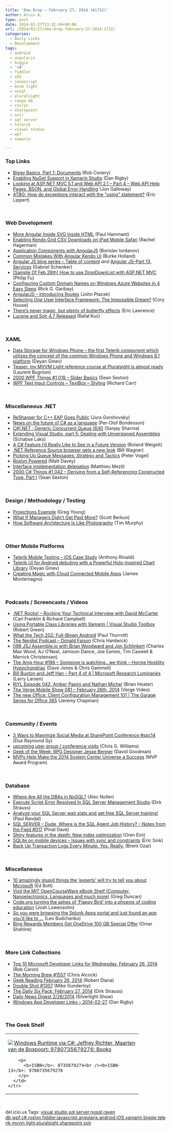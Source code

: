 ```yaml
---
title: 'Dew Drop – February 27, 2014 (#1732)'
author: Alvin A.
type: post
date: 2014-02-27T13:32:49+00:00
url: /2014/02/27/dew-drop-february-27-2014-1732/
categories:
  - Daily Links
  - Development
tags:
  - android
  - angularjs
  - biggie
  - 'c#'
  - fiddler
  - iOS
  - javascript
  - mvvm light
  - nosql
  - pluralsight
  - raven db
  - roslyn
  - sharepoint
  - solr
  - sql server
  - telerik
  - visual studio
  - wpf
  - xamarin

---
```

### <a name="top"></a>Top Links

  * <a href="http://feedproxy.google.com/~r/wekeroad/EeKc/~3/wJn5pm551C4/" target="_blank">Biggy Basics, Part 1: Documents</a> (Rob Conery)
  * <a href="http://feedproxy.google.com/~r/DanRigby/~3/sjmf3D6ugCM/" target="_blank">Enabling NuGet Support in Xamarin Studio</a> (Dan Rigby)
  * <a href="http://feedproxy.google.com/~r/jongalloway/~3/-NJUOWbsamw/looking-at-asp-net-mvc-5-1-and-web-api-2-1-part-4-web-api-help-pages-bson-and-global-error-handling.aspx" target="_blank">Looking at ASP.NET MVC 5.1 and Web API 2.1 &#8211; Part 4 &#8211; Web API Help Pages, BSON, and Global Error Handling</a> (Jon Galloway)
  * <a href="http://ericlippert.com/2014/02/26/how-do-exceptions-interact-with-the-using-statement/?utm_source=rss&utm_medium=rss&utm_campaign=how-do-exceptions-interact-with-the-using-statement" target="_blank">ATBG: How do exceptions interact with the &#8220;using&#8221; statement?</a> (Eric Lippert)

&nbsp;

### <a name="web"></a>Web Development

  * <a href="http://feedproxy.google.com/~r/paulhammant/~3/x-uICLjUSAk/more-angular-inside-svg-inside-html" target="_blank">More Angular Inside SVG Inside HTML</a> (Paul Hammant)
  * <a href="http://blog.falafel.com/Blogs/RachelHagerman/rachel-hagerman/2014/02/26/enabling-kendo-grid-csv-downloads-on-ipad-mobile-safari" target="_blank">Enabling Kendo Grid CSV Downloads on iPad Mobile Safari</a> (Rachel Hagerman)
  * <a href="http://java.dzone.com/articles/application-components" target="_blank">Application Components with AngularJS</a> (Borislav Iordanov)
  * <a href="http://feedproxy.google.com/~r/Telerik/~3/KbRDogJ4xV0/common-mistakes-with-angular-kendo-ui" target="_blank">Common Mistakes With Angular Kendo UI</a> (Burke Holland)
  * <a href="http://feedproxy.google.com/~r/LosTechies/~3/HRs7s9CFlSI/" target="_blank">Angular JS blog series – Table of content</a> _and_ <a href="http://feedproxy.google.com/~r/LosTechies/~3/GgESz4Yu_wc/" target="_blank">Angular JS–Part 13, Services</a> (Gabriel Schenker)
  * <a href="http://blogs.msdn.com/b/codefx/archive/2014/02/27/sample-of-feb-26th-how-to-use-dropdownlist-with-asp-net-mvc.aspx" target="_blank">[Sample Of Feb 26th] How to use DropDownList with ASP.NET MVC</a> (Philip Fu)
  * <a href="http://rickgaribay.net/archive/2014/02/26/configuring-custom-domain-names-on-windows-azure-websites-in-4.aspx" target="_blank">Configuring Custom Domain Names on Windows Azure Websites in 4 Easy Steps</a> (Rick G. Garibay)
  * <a href="http://www.jptacek.com/2014/02/angularJS-IntroToRouting/#/" target="_blank">AngularJS &#8211; Introducing Routes</a> (John Ptacek)
  * <a href="http://feeds.feedblitz.com/~/57753961/0/bitnative~Selecting-One-User-Interface-Framework-The-Impossible-Dream/" target="_blank">Selecting One User Interface Framework: The Impossible Dream?</a> (Cory House)
  * <a href="http://blogs.msdn.com/b/ieinternals/archive/2014/02/26/internet-explorer-11-on-windows-8.1-rc4-deprecation-caused-nginx-openssl-proxy-to-truncate-post-body.aspx" target="_blank">There’s never magic, but plenty of butterfly effects</a> (Eric Lawrence)
  * <a href="http://feeds.dzone.com/~r/zones/architects/~3/lnZIbsQFXc4/lucene-and-solr-47-released" target="_blank">Lucene and Solr 4.7 Released</a> (Rafał Kuć)

&nbsp;

### <a name="silverlight"></a>XAML

  * <a href="http://feedproxy.google.com/~r/Telerik/~3/awqQ2XeDgqo/data-storage-for-windows-phone---the-first-telerik-component-which-utilizes-the-concept-of-the-common-windows-phone-and-windows-8.1-platform" target="_blank">Data Storage for Windows Phone &#8211; the first Telerik component which utilizes the concept of the common Windows Phone and Windows 8.1 platform</a> (Deyan Ginev)
  * <a href="http://feedproxy.google.com/~r/galasoft/~3/foLTPa_ZV4w/" target="_blank">Teaser: my MVVM Light reference course at Pluralsight is almost ready</a> (Laurent Bugnion)
  * <a href="http://wpf.2000things.com/2014/02/27/1018-slider-basics/" target="_blank">2000 WPF Things #1,018 – Slider Basics</a> (Sean Sexton)
  * <a href="http://feedproxy.google.com/~r/BlackwaspLatestAdditions/~3/gNEoHhD2zvo/RSSLanding.aspx" target="_blank">WPF Text Input Controls &#8211; TextBox &#8211; Styling</a> (Richard Carr)

&nbsp;

### <a name="dotnet"></a>Miscellaneous .NET

  * <a href="http://blog.jetbrains.com/dotnet/2014/02/26/resharper-for-c-eap-goes-public/?utm_source=rss&utm_medium=rss&utm_campaign=resharper-for-c-eap-goes-public" target="_blank">ReSharper for C++ EAP Goes Public</a> (Jura Gorohovsky)
  * <a href="http://feedproxy.google.com/~r/jayway/posts/~3/n_iMqu7yNqU/" target="_blank">News on the future of C# as a language</a> (Per-Olof Bondesson)
  * <a href="http://sharpsnippets.wordpress.com/2014/02/27/c-net-generic-concurrent-queue-66/" target="_blank">C#|.NET : Generic Concurrent Queue (6/6)</a> (Sanjay Sharma)
  * <a href="http://blog.slaks.net/2014-02-26/extending-visual-studio-part-5-dealing-with-unversioned-assemblies" target="_blank">Extending Visual Studio, part 5: Dealing with Unversioned Assemblies</a> (Schabse Laks)
  * <a href="http://weblogs.asp.net/rweigelt/archive/2014/02/26/10505197.aspx" target="_blank">A C# Feature I’d Really Like to See in a Future Version</a> (Roland Weigelt)
  * <a href="http://feedproxy.google.com/~r/billwagner/~3/-lSMc6FmEfM/net-reference-source-browser-gets-a-new-look" target="_blank">.NET Reference Source browser gets a new look</a> (Bill Wagner)
  * <a href="http://visualstudiomagazine.com/articles/2014/02/01/picking-up-queue-messages.aspx" target="_blank">Picking Up Queue Messages: Strategy and Tactics</a> (Peter Vogel)
  * <a href="http://mdavey.wordpress.com/2014/02/27/roslyn-powered/" target="_blank">Roslyn Powered</a> (Matt Davey)
  * <a href="http://msmvps.com/blogs/matthieu/archive/2014/02/26/interface-implementation-delegation.aspx" target="_blank">Interface implementation delegation</a> (Matthieu Mezil)
  * <a href="http://csharp.2000things.com/2014/02/27/1042-deriving-from-a-self-referencing-constructed-type-part-i/" target="_blank">2000 C# Things #1,042 – Deriving from a Self-Referencing Constructed Type, Part I</a> (Sean Sexton)

&nbsp;

### <a name="design"></a>Design / Methodology / Testing

  * <a href="http://feedproxy.google.com/~r/CodeBetter/~3/DUGdqvioF5s/" target="_blank">Projections Example</a> (Greg Young)
  * <a href="http://scottberkun.com/2014/what-if-managers-didnt-get-paid-more/" target="_blank">What If Managers Didn’t Get Paid More?</a> (Scott Berkun)
  * <a href="http://feedproxy.google.com/~r/geekswithblogs/~3/8Yx63ilRh3Y/how-software-architecture-is-like-photography.aspx" target="_blank">How Software Architecture Is Like Photography</a> (Tim Murphy)

&nbsp;

### <a name="mobile"></a>Other Mobile Platforms

  * <a href="http://feedproxy.google.com/~r/Telerik/~3/T0oKukpL9cY/telerik-mobile-testing-ios-case-study" target="_blank">Telerik Mobile Testing – iOS Case Study</a> (Anthony Rinaldi)
  * <a href="http://feedproxy.google.com/~r/Telerik/~3/e0tPs4SdgkA/telerik-ui-for-android-debuting-with-a-powerful-holo-inspired-chart-library" target="_blank">Telerik UI for Android debuting with a Powerful Holo-inspired Chart Library</a> (Deyan Ginev)
  * <a href="http://blog.xamarin.com/creating-magic-with-cloud-connected-mobile-apps/" target="_blank">Creating Magic with Cloud Connected Mobile Apps</a> (James Montemagno)

&nbsp;

### <a name="podcasts"></a>Podcasts / Screencasts / Videos

  * <a href="http://www.dotnetrocks.com/default.aspx?ShowNum=954" target="_blank">.NET Rocks! &#8211; Rocking Your Technical Interview with David McCarter</a> (Carl Franklin & Richard Campbell)
  * <a href="http://channel9.msdn.com/Shows/Visual-Studio-Toolbox/Using-Portable-Class-Libraries-with-Xamarin" target="_blank">Using Portable Class Libraries with Xamarin | Visual Studio Toolbox</a> (Robert Green)
  * <a href="http://winsupersite.com/podcasts/what-tech-202-full-blown-android" target="_blank">What the Tech 202: Full-Blown Android</a> (Paul Thurrott)
  * <a href="http://nerdist.libsyn.com/donald-faison" target="_blank">The Nerdist Podcast &#8211; Donald Faison</a> (Chris Hardwick)
  * <a href="http://javascriptjabber.com/098-jsj-assemble-io-with-brian-woodward-and-jon-schlinkert/" target="_blank">098 JSJ Assemble.io with Brian Woodward and Jon Schlinkert</a> (Charles Max Wood, AJ O&#8217;Neal, Jamison Dance, Joe Eames, Tim Caswell & Merrick Christensen)
  * <a href="http://feedproxy.google.com/~r/TheAmpHour/~3/th4sIRvZi2k/" target="_blank">The Amp Hour #186 – Someone is watching…we think – Horme Hostility Hypochondriac</a> (Dave Jones & Chris Gammell)
  * <a href="http://channel9.msdn.com/Series/Microsoft-Research-Luminaries/Bill-Buxton-and-Jeff-Han-Part-4-of-4" target="_blank">Bill Buxton and Jeff Han &#8211; Part 4 of 4 | Microsoft Research Luminaries</a> (Larry Larsen)
  * <a href="http://riyl.podbean.com/2014/02/27/episode-042-amber-papini-and-nathan-michel/" target="_blank">RiYL Episode 042: Amber Papini and Nathan Michel</a> (Brian Heater)
  * <a href="http://www.theverge.com/2014/2/26/5449310/the-verge-mobile-show-081-february-26th-2014-video" target="_blank">The Verge Mobile Show 081 &#8211; February 26th, 2014</a> (Verge Video)
  * <a href="http://channel9.msdn.com/Shows/The-Garage-Series-for-Office-365/The-new-Office-Client-Configuration-Management-101" target="_blank">The new Office: Client Configuration Management 101 | The Garage Series for Office 365</a> (Jeremy Chapman)

&nbsp;

### <a name="events"></a>Community / Events

  * <a href="http://feedproxy.google.com/~r/Meetdux/~3/erMll39mr2E/" target="_blank">3 Ways to Maximize Social Media at SharePoint Conference #spc14</a> (Dux Raymond Sy)
  * <a href="http://feedproxy.google.com/~r/ChrisGWilliams/~3/rGKip5J_VLU/155536.aspx" target="_blank">upcoming user group / conference visits</a> (Chris G. Williams)
  * <a href="http://www.geekadelphia.com/2014/02/26/geek-of-the-week-rpg-designer-jesse-benner/" target="_blank">Geek of the Week: RPG Designer Jesse Benner</a> (David Goodman)
  * <a href="http://blogs.msdn.com/b/mvpawardprogram/archive/2014/02/26/mvps-help-make-the-2014-system-center-universe-a-success.aspx" target="_blank">MVPs Help Make the 2014 System Center Universe a Success</a> (MVP Award Program)

&nbsp;

### <a name="sql"></a>Database

  * <a href="http://java.dzone.com/articles/where-are-all-dbas-nosql" target="_blank">Where Are All the DBAs in NoSQL?</a> (Alec Noller)
  * <a href="http://feeds.feedblitz.com/~/57736956/0/dirkstrauss~Execute-Script-Error-Resolved-In-SQL-Server-Management-Studio" target="_blank">Execute Script Error Resolved In SQL Server Management Studio</a> (Dirk Strauss)
  * <a href="http://blog.pluralsight.com/wait-stats-free-training" target="_blank">Analyze your SQL Server wait stats and get free SQL Server training!</a> (Paul Randal)
  * <a href="http://blog.sqlauthority.com/2014/02/27/sql-server-dude-where-is-the-sql-agent-job-history-notes-from-the-field-017/" target="_blank">SQL SERVER – Dude, Where is the SQL Agent Job History? – Notes from the Field #017</a> (Pinal Dave)
  * <a href="http://feedproxy.google.com/~r/AyendeRahien/~3/gnPXop1wuYc/shiny-features-in-the-depth-new-index-optimization" target="_blank">Shiny features in the depth: New index optimization</a> (Oren Eini)
  * <a href="http://www.ericsink.com/mssql_mobile/sync_and_constraints.html" target="_blank">SQLite on mobile devices &#8211; Issues with sync and constraints</a> (Eric Sink)
  * <a href="http://feedproxy.google.com/~r/BrentOzar-SqlServerDba/~3/U-tX_NYsj8g/" target="_blank">Back Up Transaction Logs Every Minute. Yes, Really.</a> (Brent Ozar)

&nbsp;

### <a name="misc"></a>Miscellaneous

  * <a href="http://feedproxy.google.com/~r/zdnet/Bott/~3/di4TRoKRnGI/" target="_blank">10 amazingly stupid things the &#8216;experts&#8217; will try to tell you about Microsoft</a> (Ed Bott)
  * <a href="http://coolthingoftheday.blogspot.com/2014/02/visit-mit-opencourseware-ebook-shelf.html" target="_blank">Visit the MIT OpenCourseWare eBook Shelf (Computer, Nanoelectronics, Languages and much more)</a> (Greg Duncan)
  * <a href="http://www.theverge.com/2014/2/26/5451182/code-org-turning-the-ashes-of-flappy-bird-into-a-phoenix-of-coding" target="_blank">Code.org turning the ashes of &#8216;Flappy Bird&#8217; into a phoenix of coding education</a> (Josh Lowensohn)
  * <a href="http://blogs.splunk.com/2014/02/26/16586/" target="_blank">So you were browsing the Splunk Apps portal and just found an app you’d like to &#8230;</a> (Leo Budchenko)
  * <a href="http://blog.onedrive.com/bing-rewards-members-get-onedrive-100-gb-special-offer/" target="_blank">Bing Rewards Members Get OneDrive 100 GB Special Offer</a> (Omar Shahine)

&nbsp;

### <a name="links"></a>More Link Collections

  * <a href="http://blogs.msdn.com/b/robcaron/archive/2014/02/26/top-10-microsoft-developer-links-for-wednesday-february-26-2014.aspx" target="_blank">Top 10 Microsoft Developer Links for Wednesday, February 26, 2014</a> (Rob Caron)
  * <a href="http://feedproxy.google.com/~r/ReflectivePerspective/~3/HacwTkzg7Gw/" target="_blank">The Morning Brew #1557</a> (Chris Alcock)
  * <a href="http://feeds.regulargeek.com/~r/RegularGeek/~3/GvciMN4s2R8/" target="_blank">Geek Reading February 26, 2014</a> (Robert Diana)
  * <a href="http://afreshcup.com/home/2014/2/27/double-shot-1307.html" target="_blank">Double Shot #1307</a> (Mike Gunderloy)
  * <a href="http://feeds.feedblitz.com/~/57754840/0/dirkstrauss~The-Daily-Six-Pack-February" target="_blank">The Daily Six Pack: February 27, 2014</a> (Dirk Strauss)
  * <a href="http://feedproxy.google.com/~r/silverlightshow/~3/ZfCofBCJGXs/Daily-News-Digest-2-26-2014.aspx" target="_blank">Daily News Digest 2/26/2014</a> (Silverlight Show)
  * <a href="http://windowsappdev.com/2014/02/windows-app-developer-links-2014-02-27/" target="_blank">Windows App Developer Links &#8211; 2014-02-27</a> (Dan Rigby)

&nbsp;

### <a name="shelf"></a>The Geek Shelf

<div id="scid:7dc1bd33-94bd-46fd-a20b-0131235bcd47:dee7662a-cc9d-4cc9-b660-d5b3cf306d08" class="wlWriterEditableSmartContent" style="float: none; padding-bottom: 0px; padding-top: 0px; padding-left: 0px; margin: 0px; display: inline; padding-right: 0px">
  <table cellspacing="0" cellpadding="2" width="400" border="0" unselectable="on">
    <tr>
      <td valign="top" width="400">
        <p>
          <a title="Windows Runtime via C#: Jeffrey Richter, Maarten van de Bospoort: 9780735679276: Books" href="http://www.amazon.com/exec/obidos/ASIN/0735679274/alvinashcraft-20"><img data-recalc-dims="1" decoding="async" src="https://i0.wp.com/images.amazon.com/images/P/0735679274.01.MZZZZZZZ.jpg?w=660" border="0" align="left" style="float:left" />Windows Runtime via C#: Jeffrey Richter, Maarten van de Bospoort: 9780735679276: Books</a>
        </p>
        
        <p>
          <b>ISBN</b>: 0735679274<br /><b>ISBN-13</b>: 9780735679276
        </p>
      </td>
    </tr>
  </table>
</div>

&nbsp;

<div id="scid:0767317B-992E-4b12-91E0-4F059A8CECA8:12ca897b-42cc-4621-ad59-39ea99a8062b" class="wlWriterEditableSmartContent" style="float: none; padding-bottom: 0px; padding-top: 0px; padding-left: 0px; margin: 0px; display: inline; padding-right: 0px">
  del.icio.us Tags: <a href="http://del.icio.us/popular/visual+studio" rel="tag">visual studio</a>,<a href="http://del.icio.us/popular/sql+server" rel="tag">sql server</a>,<a href="http://del.icio.us/popular/nosql" rel="tag">nosql</a>,<a href="http://del.icio.us/popular/raven+db" rel="tag">raven db</a>,<a href="http://del.icio.us/popular/wpf" rel="tag">wpf</a>,<a href="http://del.icio.us/popular/c%23" rel="tag">c#</a>,<a href="http://del.icio.us/popular/roslyn" rel="tag">roslyn</a>,<a href="http://del.icio.us/popular/fiddler" rel="tag">fiddler</a>,<a href="http://del.icio.us/popular/javascript" rel="tag">javascript</a>,<a href="http://del.icio.us/popular/angularjs" rel="tag">angularjs</a>,<a href="http://del.icio.us/popular/android" rel="tag">android</a>,<a href="http://del.icio.us/popular/iOS" rel="tag">iOS</a>,<a href="http://del.icio.us/popular/xamarin" rel="tag">xamarin</a>,<a href="http://del.icio.us/popular/biggie" rel="tag">biggie</a>,<a href="http://del.icio.us/popular/telerik" rel="tag">telerik</a>,<a href="http://del.icio.us/popular/mvvm+light" rel="tag">mvvm light</a>,<a href="http://del.icio.us/popular/pluralsight" rel="tag">pluralsight</a>,<a href="http://del.icio.us/popular/sharepoint" rel="tag">sharepoint</a>,<a href="http://del.icio.us/popular/solr" rel="tag">solr</a>
</div>
